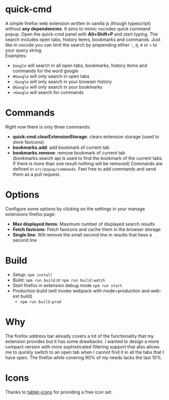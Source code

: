 # quick-cmd
A simple firefox web extension written in vanilla js (though typescript) without **any dependencies**. It aims to mimic vscodes quick command popup. Open the quick-cmd panel with **Alt+Shift+P** and start typing. The search includes open tabs, history items, bookmarks and commands. Just like in vscode you can limit the search by prepending either `:`, `@`, `#` or `>` to your query string.  
Examples:
- `Google` will search in all open tabs, bookmarks, history items and commands for the word google
- `#Google` will only search in open tabs
- `:Google` will only search in your browser history 
- `@Google` will only search in your bookmarks
- `>Google` will search for commands 

# Commands
Right now there is only three commands:
- **quick-cmd.clearExtensionStorage**: clears extension storage (used to store favicons)
- **bookmarks.add**: add bookmark of current tab
- **bookmarks.remove**: remove bookmark of current tab (bookmarks.search api is used to find the bookmark of the current tabs. If there is more than one result nothing will be removed)
Commands are defined in `src/popup/commands`. Feel free to add commands and send them as a pull request.

# Options
Configure some options by clicking on the settings in your manage extensions firefox page:
- **Max displayed items**: Maximum number of displayed search results
- **Fetch favicons**: Fetch favicons and cache them in the browser storage
- **Single line**: Will remove the small second line in results that have a second line 

# Build
- Setup: `npm install`
- Build: `npm run build` or `npm run build:watch`
- Start firefox in extension debug mode `npm run start`
- Production build (will invoke webpack with mode=production and web-ext build)
  - `npm run build:prod`
  
# Why
The firefox address bar already covers a lot of the functionality that my extension provides but it has some drawbacks. I wanted to design a more compact version with more sophisticated filtering support that also allows me to quickly switch to an open tab when I cannot find it in all the tabs that I have open. The firefox while covering 90% of my needs lacks the last 10%.

# Icons
Thanks to [tabler-icons](https://github.com/tabler/tabler-icons) for providing a free icon set.